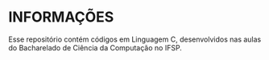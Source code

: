 # INFORMAÇÕES
Esse repositório contém códigos em Linguagem C, desenvolvidos nas aulas do Bacharelado de Ciência da Computação no IFSP.

